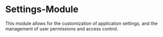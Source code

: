 # Settings-Module
This module allows for the customization of application settings, and the management of user permissions and access control.
